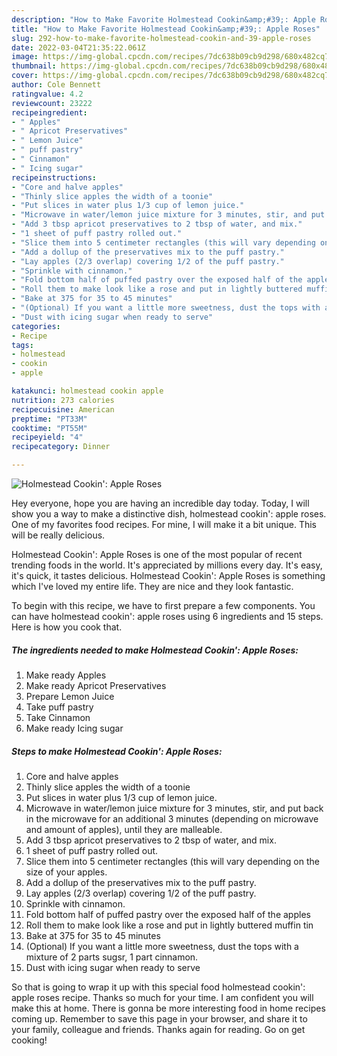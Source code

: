 ```yaml
---
description: "How to Make Favorite Holmestead Cookin&amp;#39;: Apple Roses"
title: "How to Make Favorite Holmestead Cookin&amp;#39;: Apple Roses"
slug: 292-how-to-make-favorite-holmestead-cookin-and-39-apple-roses
date: 2022-03-04T21:35:22.061Z
image: https://img-global.cpcdn.com/recipes/7dc638b09cb9d298/680x482cq70/holmestead-cookin-apple-roses-recipe-main-photo.jpg
thumbnail: https://img-global.cpcdn.com/recipes/7dc638b09cb9d298/680x482cq70/holmestead-cookin-apple-roses-recipe-main-photo.jpg
cover: https://img-global.cpcdn.com/recipes/7dc638b09cb9d298/680x482cq70/holmestead-cookin-apple-roses-recipe-main-photo.jpg
author: Cole Bennett
ratingvalue: 4.2
reviewcount: 23222
recipeingredient:
- " Apples"
- " Apricot Preservatives"
- " Lemon Juice"
- " puff pastry"
- " Cinnamon"
- " Icing sugar"
recipeinstructions:
- "Core and halve apples"
- "Thinly slice apples the width of a toonie"
- "Put slices in water plus 1/3 cup of lemon juice."
- "Microwave in water/lemon juice mixture for 3 minutes, stir, and put back in the microwave for an additional 3 minutes (depending on microwave and amount of apples), until they are malleable."
- "Add 3 tbsp apricot preservatives to 2 tbsp of water, and mix."
- "1 sheet of puff pastry rolled out."
- "Slice them into 5 centimeter rectangles (this will vary depending on the size of your apples."
- "Add a dollup of the preservatives mix to the puff pastry."
- "Lay apples (2/3 overlap) covering 1/2 of the puff pastry."
- "Sprinkle with cinnamon."
- "Fold bottom half of puffed pastry over the exposed half of the apples"
- "Roll them to make look like a rose and put in lightly buttered muffin tin"
- "Bake at 375 for 35 to 45 minutes"
- "(Optional) If you want a little more sweetness, dust the tops with a mixture of 2 parts sugsr, 1 part cinnamon."
- "Dust with icing sugar when ready to serve"
categories:
- Recipe
tags:
- holmestead
- cookin
- apple

katakunci: holmestead cookin apple 
nutrition: 273 calories
recipecuisine: American
preptime: "PT33M"
cooktime: "PT55M"
recipeyield: "4"
recipecategory: Dinner

---
```



![Holmestead Cookin&#39;: Apple Roses](https://img-global.cpcdn.com/recipes/7dc638b09cb9d298/680x482cq70/holmestead-cookin-apple-roses-recipe-main-photo.jpg)

Hey everyone, hope you are having an incredible day today. Today, I will show you a way to make a distinctive dish, holmestead cookin&#39;: apple roses. One of my favorites food recipes. For mine, I will make it a bit unique. This will be really delicious.

Holmestead Cookin&#39;: Apple Roses is one of the most popular of recent trending foods in the world. It's appreciated by millions every day. It's easy, it's quick, it tastes delicious. Holmestead Cookin&#39;: Apple Roses is something which I've loved my entire life. They are nice and they look fantastic.




To begin with this recipe, we have to first prepare a few components. You can have holmestead cookin&#39;: apple roses using 6 ingredients and 15 steps. Here is how you cook that.

<!--inarticleads1-->

##### The ingredients needed to make Holmestead Cookin&#39;: Apple Roses:

1. Make ready  Apples
1. Make ready  Apricot Preservatives
1. Prepare  Lemon Juice
1. Take  puff pastry
1. Take  Cinnamon
1. Make ready  Icing sugar




<!--inarticleads2-->

##### Steps to make Holmestead Cookin&#39;: Apple Roses:

1. Core and halve apples
1. Thinly slice apples the width of a toonie
1. Put slices in water plus 1/3 cup of lemon juice.
1. Microwave in water/lemon juice mixture for 3 minutes, stir, and put back in the microwave for an additional 3 minutes (depending on microwave and amount of apples), until they are malleable.
1. Add 3 tbsp apricot preservatives to 2 tbsp of water, and mix.
1. 1 sheet of puff pastry rolled out.
1. Slice them into 5 centimeter rectangles (this will vary depending on the size of your apples.
1. Add a dollup of the preservatives mix to the puff pastry.
1. Lay apples (2/3 overlap) covering 1/2 of the puff pastry.
1. Sprinkle with cinnamon.
1. Fold bottom half of puffed pastry over the exposed half of the apples
1. Roll them to make look like a rose and put in lightly buttered muffin tin
1. Bake at 375 for 35 to 45 minutes
1. (Optional) If you want a little more sweetness, dust the tops with a mixture of 2 parts sugsr, 1 part cinnamon.
1. Dust with icing sugar when ready to serve




So that is going to wrap it up with this special food holmestead cookin&#39;: apple roses recipe. Thanks so much for your time. I am confident you will make this at home. There is gonna be more interesting food in home recipes coming up. Remember to save this page in your browser, and share it to your family, colleague and friends. Thanks again for reading. Go on get cooking!
